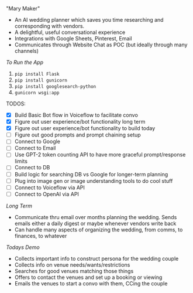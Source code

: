 "Mary Maker" 

- An AI wedding planner which saves you time researching and corresponding with vendors. 
- A delightful, useful conversational experience 
- Integrations with Google Sheets, Pinterest, Email
- Communicates through Website Chat as POC (but ideally through many channels)

*To Run the App*

1. `pip install Flask`
2. `pip install gunicorn`
3. `pip install googlesearch-python`
4. `gunicorn wsgi:app`

TODOS:

- [x] Build Basic Bot flow in Voiceflow to facilitate convo
- [x] Figure out user experience/bot functionality long term
- [x] Figure out user experience/bot functionality to build today
- [ ] Figure out good prompts and prompt chaining setup
- [ ] Connect to Google
- [ ] Connect to Email
- [ ] Use GPT-2 token counting API to have more graceful prompt/response limits
- [ ] Connect to DB
- [ ] Build logic for searching DB vs Google for longer-term planning
- [ ] Plug into image gen or image understanding tools to do cool stuff
- [ ] Connect to Voiceflow via API
- [ ] Connect to OpenAI via API

*Long Term*

- Communicate thru email over months planning the wedding. Sends emails either a daily digest or maybe whenever vendors write back
- Can handle many aspects of organizing the wedding, from comms, to finances, to whatever

*Todays Demo*

- Collects important info to construct persona for the wedding couple
- Collects info on venue needs/wants/restrictions
- Searches for good venues matching those things
- Offers to contact the venues and set up a booking or viewing
- Emails the venues to start a convo with them, CCing the couple
